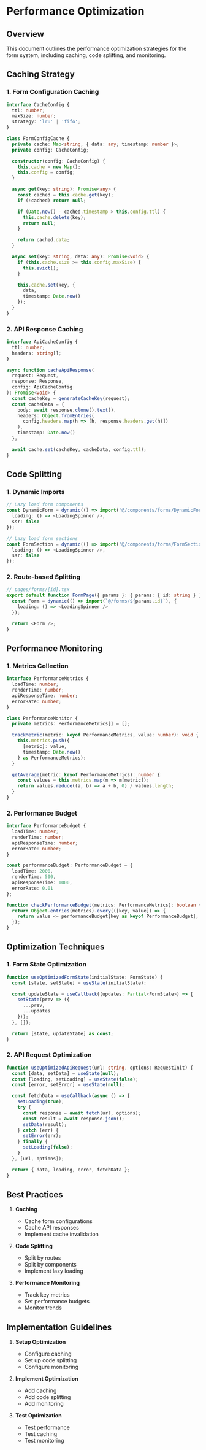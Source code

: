# Performance Optimization

## Overview

This document outlines the performance optimization strategies for the form system, including caching, code splitting, and monitoring.

## Caching Strategy

### 1. Form Configuration Caching
```typescript
interface CacheConfig {
  ttl: number;
  maxSize: number;
  strategy: 'lru' | 'fifo';
}

class FormConfigCache {
  private cache: Map<string, { data: any; timestamp: number }>;
  private config: CacheConfig;

  constructor(config: CacheConfig) {
    this.cache = new Map();
    this.config = config;
  }

  async get(key: string): Promise<any> {
    const cached = this.cache.get(key);
    if (!cached) return null;

    if (Date.now() - cached.timestamp > this.config.ttl) {
      this.cache.delete(key);
      return null;
    }

    return cached.data;
  }

  async set(key: string, data: any): Promise<void> {
    if (this.cache.size >= this.config.maxSize) {
      this.evict();
    }

    this.cache.set(key, {
      data,
      timestamp: Date.now()
    });
  }
}
```

### 2. API Response Caching
```typescript
interface ApiCacheConfig {
  ttl: number;
  headers: string[];
}

async function cacheApiResponse(
  request: Request,
  response: Response,
  config: ApiCacheConfig
): Promise<void> {
  const cacheKey = generateCacheKey(request);
  const cacheData = {
    body: await response.clone().text(),
    headers: Object.fromEntries(
      config.headers.map(h => [h, response.headers.get(h)])
    ),
    timestamp: Date.now()
  };

  await cache.set(cacheKey, cacheData, config.ttl);
}
```

## Code Splitting

### 1. Dynamic Imports
```typescript
// Lazy load form components
const DynamicForm = dynamic(() => import('@/components/forms/DynamicForm'), {
  loading: () => <LoadingSpinner />,
  ssr: false
});

// Lazy load form sections
const FormSection = dynamic(() => import('@/components/forms/FormSection'), {
  loading: () => <LoadingSpinner />,
  ssr: false
});
```

### 2. Route-based Splitting
```typescript
// pages/forms/[id].tsx
export default function FormPage({ params }: { params: { id: string } }) {
  const Form = dynamic(() => import(`@/forms/${params.id}`), {
    loading: () => <LoadingSpinner />
  });

  return <Form />;
}
```

## Performance Monitoring

### 1. Metrics Collection
```typescript
interface PerformanceMetrics {
  loadTime: number;
  renderTime: number;
  apiResponseTime: number;
  errorRate: number;
}

class PerformanceMonitor {
  private metrics: PerformanceMetrics[] = [];

  trackMetric(metric: keyof PerformanceMetrics, value: number): void {
    this.metrics.push({
      [metric]: value,
      timestamp: Date.now()
    } as PerformanceMetrics);
  }

  getAverage(metric: keyof PerformanceMetrics): number {
    const values = this.metrics.map(m => m[metric]);
    return values.reduce((a, b) => a + b, 0) / values.length;
  }
}
```

### 2. Performance Budget
```typescript
interface PerformanceBudget {
  loadTime: number;
  renderTime: number;
  apiResponseTime: number;
  errorRate: number;
}

const performanceBudget: PerformanceBudget = {
  loadTime: 2000,
  renderTime: 500,
  apiResponseTime: 1000,
  errorRate: 0.01
};

function checkPerformanceBudget(metrics: PerformanceMetrics): boolean {
  return Object.entries(metrics).every(([key, value]) => {
    return value <= performanceBudget[key as keyof PerformanceBudget];
  });
}
```

## Optimization Techniques

### 1. Form State Optimization
```typescript
function useOptimizedFormState(initialState: FormState) {
  const [state, setState] = useState(initialState);

  const updateState = useCallback((updates: Partial<FormState>) => {
    setState(prev => ({
      ...prev,
      ...updates
    }));
  }, []);

  return [state, updateState] as const;
}
```

### 2. API Request Optimization
```typescript
function useOptimizedApiRequest(url: string, options: RequestInit) {
  const [data, setData] = useState(null);
  const [loading, setLoading] = useState(false);
  const [error, setError] = useState(null);

  const fetchData = useCallback(async () => {
    setLoading(true);
    try {
      const response = await fetch(url, options);
      const result = await response.json();
      setData(result);
    } catch (err) {
      setError(err);
    } finally {
      setLoading(false);
    }
  }, [url, options]);

  return { data, loading, error, fetchData };
}
```

## Best Practices

1. **Caching**
   - Cache form configurations
   - Cache API responses
   - Implement cache invalidation

2. **Code Splitting**
   - Split by routes
   - Split by components
   - Implement lazy loading

3. **Performance Monitoring**
   - Track key metrics
   - Set performance budgets
   - Monitor trends

## Implementation Guidelines

1. **Setup Optimization**
   - Configure caching
   - Set up code splitting
   - Configure monitoring

2. **Implement Optimization**
   - Add caching
   - Add code splitting
   - Add monitoring

3. **Test Optimization**
   - Test performance
   - Test caching
   - Test monitoring 